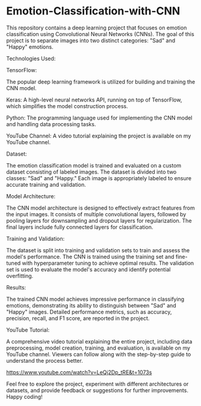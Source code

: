 # Emotion-Classification-with-CNN
This repository contains a deep learning project that focuses on emotion classification using Convolutional Neural Networks (CNNs). The goal of this project is to separate images into two distinct categories: "Sad" and "Happy" emotions.

Technologies Used:

TensorFlow: 

The popular deep learning framework is utilized for building and training the CNN model.

Keras: A high-level neural networks API, running on top of TensorFlow, which simplifies the model construction process.

Python: The programming language used for implementing the CNN model and handling data processing tasks.

YouTube Channel: A video tutorial explaining the project is available on my YouTube channel.

Dataset:

The emotion classification model is trained and evaluated on a custom dataset consisting of labeled images. The dataset is divided into two classes: "Sad" and "Happy." Each image is appropriately labeled to ensure accurate training and validation.

Model Architecture:

The CNN model architecture is designed to effectively extract features from the input images. It consists of multiple convolutional layers, followed by pooling layers for downsampling and dropout layers for regularization. The final layers include fully connected layers for classification.

Training and Validation:

The dataset is split into training and validation sets to train and assess the model's performance. The CNN is trained using the training set and fine-tuned with hyperparameter tuning to achieve optimal results. The validation set is used to evaluate the model's accuracy and identify potential overfitting.

Results:

The trained CNN model achieves impressive performance in classifying emotions, demonstrating its ability to distinguish between "Sad" and "Happy" images. Detailed performance metrics, such as accuracy, precision, recall, and F1 score, are reported in the project.

YouTube Tutorial:

A comprehensive video tutorial explaining the entire project, including data preprocessing, model creation, training, and evaluation, is available on my YouTube channel. Viewers can follow along with the step-by-step guide to understand the process better.

https://www.youtube.com/watch?v=LeQj2Dp_tRE&t=1073s

Feel free to explore the project, experiment with different architectures or datasets, and provide feedback or suggestions for further improvements. Happy coding!
